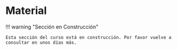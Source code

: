 # Material

!!! warning "Sección en Construcción"

    Esta sección del curso está en construcción. Por favor vuelve a consultar en unos días más.